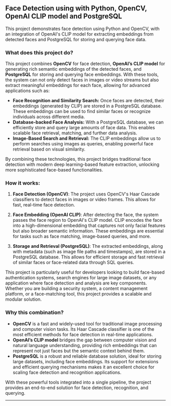 
## Face Detection using with Python, OpenCV, OpenAI CLIP model and PostgreSQL

This project demonstrates face detection using Python and OpenCV, with an integration of OpenAI's CLIP model for extracting embeddings from detected faces and PostgreSQL for storing and querying face data.

### What does this project do?

This project combines **OpenCV** for face detection, **OpenAI’s CLIP model** for generating rich semantic embeddings of the detected faces, and **PostgreSQL** for storing and querying face embeddings. With these tools, the system can not only detect faces in images or video streams but also extract meaningful embeddings for each face, allowing for advanced applications such as:

- **Face Recognition and Similarity Search:** Once faces are detected, their embeddings (generated by CLIP) are stored in a PostgreSQL database. These embeddings can be used to find similar faces or recognize individuals across different media.
- **Database-backed Face Analysis:** With a PostgreSQL database, we can efficiently store and query large amounts of face data. This enables scalable face retrieval, matching, and further data analysis.
- **Image-Based Search and Retrieval:** The CLIP embeddings allow us to perform searches using images as queries, enabling powerful face retrieval based on visual similarity.

By combining these technologies, this project bridges traditional face detection with modern deep learning-based feature extraction, unlocking more sophisticated face-based functionalities.

### How it works:

1. **Face Detection (OpenCV)**: The project uses OpenCV's Haar Cascade classifiers to detect faces in images or video frames. This allows for fast, real-time face detection.
   
2. **Face Embedding (OpenAI CLIP)**: After detecting the face, the system passes the face region to OpenAI's CLIP model. CLIP encodes the face into a high-dimensional embedding that captures not only facial features but also broader semantic information. These embeddings are essential for tasks such as face matching, image-based queries, and more.

3. **Storage and Retrieval (PostgreSQL)**: The extracted embeddings, along with metadata (such as image file paths and timestamps), are stored in a PostgreSQL database. This allows for efficient storage and fast retrieval of similar faces or face-related data through SQL queries.

This project is particularly useful for developers looking to build face-based authentication systems, search engines for large image datasets, or any application where face detection and analysis are key components. Whether you are building a security system, a content management platform, or a face-matching tool, this project provides a scalable and modular solution.

### Why this combination?

- **OpenCV** is a fast and widely-used tool for traditional image processing and computer vision tasks. Its Haar Cascade classifier is one of the most efficient methods for face detection in real-time applications.
- **OpenAI’s CLIP model** bridges the gap between computer vision and natural language understanding, providing rich embeddings that can represent not just faces but the semantic context behind them.
- **PostgreSQL** is a robust and reliable database solution, ideal for storing large datasets, including face embeddings. Its support for extensions and efficient querying mechanisms makes it an excellent choice for scaling face detection and recognition applications.

With these powerful tools integrated into a single pipeline, the project provides an end-to-end solution for face detection, recognition, and querying.

---

